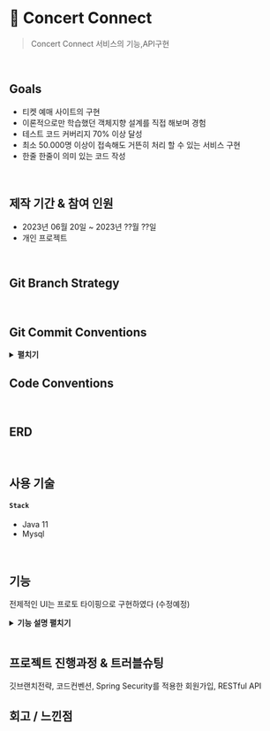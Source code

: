 # :pushpin: Concert Connect

> Concert Connect 서비스의 기능,API구현
  

</br>

## Goals
- 티켓 예매 사이트의 구현
- 이론적으로만 학습했던 객체지향 설계를 직접 해보며 경험
- 테스트 코드 커버리지 70% 이상 달성
- 최소 50.000명 이상이 접속해도 거뜬히 처리 할 수 있는 서비스 구현
- 한줄 한줄이 의미 있는 코드 작성
</br>

## 제작 기간 & 참여 인원
- 2023년 06월 20일 ~ 2023년 ??월 ??일
- 개인 프로젝트

</br>

## Git Branch Strategy

</br>

## Git Commit Conventions
<details>
<summary><b>펼치기</b></summary>
<div markdown="1">

### Git Commit Conventions 구조
제목, 본문, 꼬리말의 구조로 작성한다 <br>
<br>
EX) 

type : 제목 
<br><br>
body : 본문
<br><br>
footer : 꼬리말
<br><br>

### Commit Type
타입은 태그와 제목으로 구성하고, 태그는 영어로 쓰되 첫 문자는 대문자로 함. <br>

EX)  <br>

Feat : 새로운 기능 추가 <br>
Fix : 버그 수정 <br>
Docs : 문서 수정 <br>
Style : 코드 포맷팅, 세미콜론 누락, 코드 변경이 없는 경우 <br>
Refactor : 코드 리펙토링 <br>
Test : 테스트 코드, 리펙토링 테스트 코드 추가 <br>
Chore : 빌드 업무 수정, 패키지 매니저 수정 <br>

###  Subject
제목은 최대 50글자가 넘지 않도록 하고 마침표 및 특수기호는 사용하지 않는다. <br>
영문으로 표기하는 경우 동사(원형)를 가장 앞에 두고 첫 글자는 대문자로 표기한다.(과거 시제를 사용하지 않는다.) <br>
제목은 개조식 구문으로 작성한다. --> 완전한 서술형 문장이 아니라, 간결하고 요점적인 서술을 의미. <br>
EX)  <br>
* Fixed --> Fix
* Added --> Add
* Modified --> Modify

###  Body
본문은 다음의 규칙을 지킨다. <br>

본문은 한 줄 당 72자 내로 작성한다. <br>
본문 내용은 양에 구애받지 않고 최대한 상세히 작성한다. <br>
본문 내용은 어떻게 변경했는지 보다 무엇을 변경했는지 또는 왜 변경했는지를 설명한다. <br>

 ### footer
꼬릿말은 다음의 규칙을 지킨다. <br>

꼬리말은 optional이고 이슈 트래커 ID를 작성한다. <br>
꼬리말은 "유형: #이슈 번호" 형식으로 사용한다. <br>
여러 개의 이슈 번호를 적을 때는 쉼표(,)로 구분한다. <br>
이슈 트래커 유형은 다음 중 하나를 사용한다. <br>

- Fixes: 이슈 수정중 (아직 해결되지 않은 경우)
- Resolves: 이슈를 해결했을 때 사용
- Ref: 참고할 이슈가 있을 때 사용
- Related to: 해당 커밋에 관련된 이슈번호 (아직 해결되지 않은 경우)
ex) Fixes: #45 Related to: #34, #23 <br>

EX)  <br>
Feat: "로그인 기능 구현"

OAUTH2 기능 추가구현

Resolves: #123 <br>
Ref: #456 <br>
Related to: #48, #45
</div>
</details>

## Code Conventions

</br>

## ERD 
</br>

## 사용 기술
#### `Stack`
  - Java 11
  - Mysql 
</br>

## 기능
전제적인 UI는 프로토 타이핑으로 구현하였다 (수정예정)
<details>
<summary><b>기능 설명 펼치기</b></summary>
<div markdown="1">

### 첫페이지
<img src="https://user-images.githubusercontent.com/118063903/216823650-7726080c-dfad-48a0-95e3-63fe29381ae2.png" width="300" height="500"/><br>
사용자는 포장 또는 매장이용 버튼을 선택할수있다

### 메뉴 선택
<img src="https://user-images.githubusercontent.com/118063903/216823985-ebc21d11-a76d-401c-a52d-34c3ead7b6ac.png" width="400" height="600"/>
<img src="https://user-images.githubusercontent.com/118063903/216824120-899b6bdf-3397-4095-974d-ccbe34120cbe.png" width="400" height="600"/><br>
메뉴 카테고리와 각 카테고리별 메뉴들을 배치

### 장바구니
<img src="https://user-images.githubusercontent.com/118063903/216824299-86867718-38fa-485f-b1da-89a1167d9b6f.png" width="400" height="600"/><br>
선택한 메뉴의 수량과 옵션을 선택하여 장바구니에 전달 , 세부옵션을 추가하여 장바구니에 추가<br>
<img src="https://user-images.githubusercontent.com/118063903/216824339-110e0391-8adc-40f0-bfbe-f6f2769d630c.png" width="400" height="600"/><br>
장바구니에 메뉴 추가 및 삭제 시 변동된 정보를 다시 출력<br>

### 결제
<img src="https://user-images.githubusercontent.com/118063903/216824592-9ec4e4aa-dd4d-405a-8ff4-cca025512acb.png" width="1000" height="650"/><br>
결제 후 결제내역을 Database에 전송

 ### 결제 후
<img src="https://user-images.githubusercontent.com/118063903/216824833-16ea8e53-535e-4104-bc47-7bc624d8fb35.png" width="1000" height="650"/><br>
결제 완료하면 대기번호 창이 뜨고 7초 후, 첫 화면으로 돌아감<br>

간단한 디자인 툴로 레퍼런스 이미지를 정하고 <br>
팀원들과 DB 정규화를 진행한후 Java Swing을 사용하여 <br>
JPanel,JFrame, JButton등의 위치를 잡고 각 버튼의 기능들과 
패널의 기능을 구현하였다


</div>
</details>

</br>

## 프로젝트 진행과정 & 트러블슈팅
깃브랜치전략, 코드컨벤션, Spring Security를 적용한 회원가입, RESTful API 


## 회고 / 느낀점







 



 
